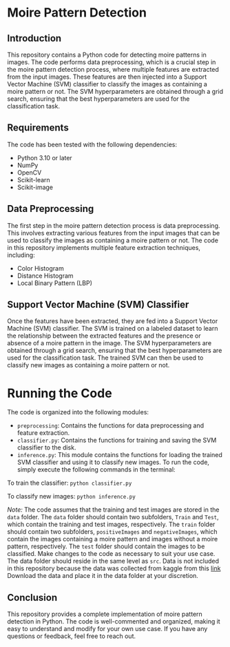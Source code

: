 # Moire Pattern Detection
## Introduction
This repository contains a Python code for detecting moire patterns in images. The code performs data preprocessing, which is a crucial step in the moire pattern detection process, where multiple features are extracted from the input images. These features are then injected into a Support Vector Machine (SVM) classifier to classify the images as containing a moire pattern or not. The SVM hyperparameters are obtained through a grid search, ensuring that the best hyperparameters are used for the classification task.

## Requirements
The code has been tested with the following dependencies:

- Python 3.10 or later
- NumPy
- OpenCV
- Scikit-learn
- Scikit-image

## Data Preprocessing
The first step in the moire pattern detection process is data preprocessing. This involves extracting various features from the input images that can be used to classify the images as containing a moire pattern or not. The code in this repository implements multiple feature extraction techniques, including:

- Color Histogram
- Distance Histogram
- Local Binary Pattern (LBP)

## Support Vector Machine (SVM) Classifier
Once the features have been extracted, they are fed into a Support Vector Machine (SVM) classifier. The SVM is trained on a labeled dataset to learn the relationship between the extracted features and the presence or absence of a moire pattern in the image. The SVM hyperparameters are obtained through a grid search, ensuring that the best hyperparameters are used for the classification task. The trained SVM can then be used to classify new images as containing a moire pattern or not.

# Running the Code
The code is organized into the following modules:

- `preprocessing`: Contains the functions for data preprocessing and feature extraction.
- `classifier.py`: Contains the functions for training and saving the SVM classifier to the disk.
- `inference.py`: This module contains the functions for loading the trained SVM classifier and using it to classify new images.
To run the code, simply execute the following commands in the terminal:

To train the classifier:
```python classifier.py```

To classify new images:
```python inference.py```

*Note:* The code assumes that the training and test images are stored in the `data` folder. 
The `data` folder should contain two subfolders, `Train` and `Test`, which contain the training and test images, respectively. 
The `train` folder should contain two subfolders, `positiveImages` and `negativeImages`, which contain the images containing a moire pattern and images without a moire pattern, respectively. 
The `test` folder should contain the images to be classified. Make changes to the code as necessary to suit your use case.
The data folder should reside in the same level as `src`. Data is not included in this repository because the data was collected from kaggle from this [link](https://www.kaggle.com/datasets/dataclusterlabs/real-world-and-moire-pattern-classification?resource=download)
Download the data and place it in the data folder at your discretion.

## Conclusion
This repository provides a complete implementation of moire pattern detection in Python. The code is well-commented and organized, making it easy to understand and modify for your own use case. If you have any questions or feedback, feel free to reach out.